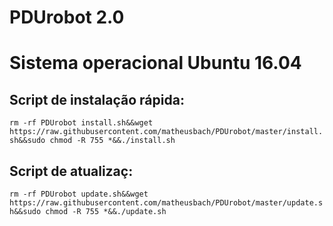 # PDUrobot 2.0

# Sistema operacional Ubuntu 16.04

## Script de instalação rápida:

```rm -rf PDUrobot install.sh&&wget https://raw.githubusercontent.com/matheusbach/PDUrobot/master/install.sh&&sudo chmod -R 755 *&&./install.sh```

## Script de atualizaç:

```rm -rf PDUrobot update.sh&&wget https://raw.githubusercontent.com/matheusbach/PDUrobot/master/update.sh&&sudo chmod -R 755 *&&./update.sh```
